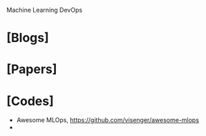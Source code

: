 Machine Learning DevOps

# [Blogs]

# [Papers]

# [Codes]
+ Awesome MLOps, https://github.com/visenger/awesome-mlops
+ 

